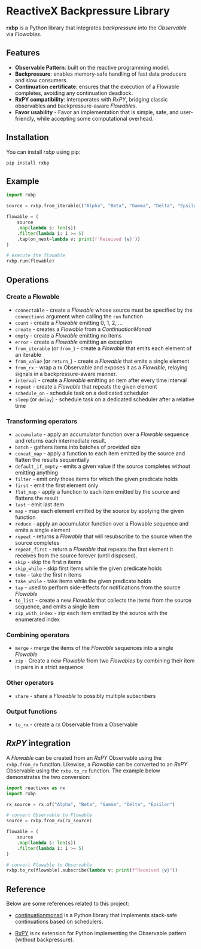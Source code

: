 # ReactiveX Backpressure Library

**rxbp** is a Python library that integrates *backpressure* into the *Observable* via *Flowables*. 


## Features

- **Observable Pattern**: built on the reactive programming model.
- **Backpressure**: enables memory-safe handling of fast data producers and slow consumers.
- **Continuation certificate**: ensures that the execution of a Flowable completes, avoiding any continuation deadlock.
- **RxPY compatibility**: interoperates with *RxPY*, bridging classic observables and backpressure-aware *Flowables*.
- **Favor usability** - Favor an implementation that is simple, safe, and user-friendly, while accepting some computational overhead.


## Installation

You can install *rxbp* using pip:

```
pip install rxbp
```


## Example

``` python
import rxbp

source = rxbp.from_iterable(("Alpha", "Beta", "Gamma", "Delta", "Epsilon"))

flowable = (
    source
    .map(lambda s: len(s))
    .filter(lambda i: i >= 5)
    .tap(on_next=lambda v: print(f'Received {v}'))
)

# execute the flowable
rxbp.run(flowable)
```

<!-- ## Run a Flowable

`result = rxbp.run(flowable)`



## Share a Flowable -->


## Operations

### Create a Flowable

- `connectable` - create a *Flowable* whose source must be specified by the `connections` argument when calling the `run` function
- `count` - create a *Flowable* emitting 0, 1, 2, ...
- `create` - creates a *Flowable* from a *ContinuationMonad*
- `empty` - create a *Flowable* emitting no items
- `error` - create a *Flowable* emitting an exception
- `from_iterable` (or `from_`) - create a *Flowable* that emits each element of an iterable
- `from_value` (or `return_`) - create a *Flowable* that emits a single element
- `from_rx` - wrap a rx.Observable and exposes it as a *Flowable*, relaying signals in a backpressure-aware manner.
- `interval` - create a *Flowable* emitting an item after every time interval
- `repeat` - create a *Flowable* that repeats the given element
- `schedule_on` - schedule task on a dedicated scheduler
- `sleep` (or `delay`) - schedule task on a dedicated scheduler after a relative time
<!-- - `schedule_relative` - schedule task on a dedicated scheduler after a relative time
- `schedule_absolute` - schedule task on a dedicated scheduler after an absolute time -->

### Transforming operators

- `accumulate` - apply an accumulator function over a *Flowable* sequence and returns each intermediate result.
- `batch` - gathers items into batches of provided size
- `concat_map` - apply a function to each item emitted by the source and flatten the results sequentially
- `default_if_empty` - emits a given value if the source completes without emitting anything
- `filter` - emit only those items for which the given predicate holds
- `first` - emit the first element only
- `flat_map` - apply a function to each item emitted by the source and flattens the result
- `last` - emit last item
- `map` - map each element emitted by the source by applying the given function
- `reduce` - apply an accumulator function over a Flowable sequence and emits a single element
- `repeat` - returns a *Flowable* that will resubscribe to the source when the source completes
- `repeat_first` - return a *Flowable* that repeats the first element it receives from the source forever (until disposed).
- `skip` - skip the first n items
- `skip_while` - skip first items while the given predicate holds
- `take` - take the first n items
- `take_while` - take items while the given predicate holds
- `tap` - used to perform side-effects for notifications from the source *Flowable*
- `to_list` - create a new *Flowable* that collects the items from the source sequence, and emits a single item
- `zip_with_index` - zip each item emitted by the source with the enumerated index

### Combining operators

- `merge` - merge the items of the *Flowable* sequences into a single *Flowable*
- `zip` - Create a new *Flowable* from two *Flowables* by combining their 
item in pairs in a strict sequence

### Other operators

- `share` - share a *Flowable* to possibly multiple subscribers

### Output functions

- `to_rx` - create a rx Observable from a Observable


## *RxPY* integration

A *Flowable* can be created from an *RxPY* Observable using the `rxbp.from_rx` function.
Likewise, a *Flowable* can be converted to an *RxPY* Observable using the `rxbp.to_rx` function.
The example below demonstrates the two conversion:

``` python
import reactivex as rx
import rxbp

rx_source = rx.of("Alpha", "Beta", "Gamma", "Delta", "Epsilon")

# convert Observable to Flowable
source = rxbp.from_rx(rx_source)

flowable = (
    source
    .map(lambda s: len(s))
    .filter(lambda i: i >= 5)
)

# convert Flowable to Observable
rxbp.to_rx(flowable).subscribe(lambda v: print(f"Received {v}"))
```


## Reference

Below are some references related to this project:

* [continuationmonad](https://github.com/MichaelSchneeberger/continuationmonad/) is a Python library that implements stack-safe continuations based on schedulers.
<!-- * [donotation](https://github.com/MichaelSchneeberger/continuationmonad/) is a Python library that implements stack-safe continuations based on schedulers. -->
* [RxPY](https://github.com/ReactiveX/RxPY/tree/master) is rx extension for Python implementing the Observable pattern (without backpressure).

